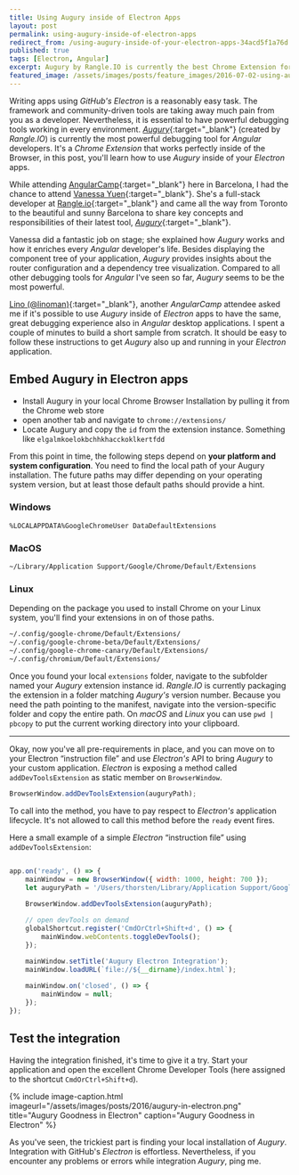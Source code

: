 ```yaml
---
title: Using Augury inside of Electron Apps
layout: post
permalink: using-augury-inside-of-electron-apps
redirect_from: /using-augury-inside-of-your-electron-apps-34acd5f1a76d
published: true
tags: [Electron, Angular]
excerpt: Augury by Rangle.IO is currently the best Chrome Extension for debugging Angular apps. Learn how to debug Angular apps inside of Electron using Augury.
featured_image: /assets/images/posts/feature_images/2016-07-02-using-augury-inside-of-electron-apps.jpg
---
```


Writing apps using *GitHub's Electron* is a reasonably easy task. The framework and community-driven tools are taking away much pain from you as a developer. Nevertheless, it is essential to have powerful debugging tools working in every environment. [*Augury*](https://augury.rangle.io/){:target="_blank"} (created by *Rangle.IO*) is currently the most powerful debugging tool for *Angular* developers. It's a *Chrome Extension* that works perfectly inside of the Browser, in this post, you'll learn how to use *Augury* inside of your *Electron* apps.

While attending [AngularCamp](http://angularcamp.org){:target="_blank"} here in Barcelona, I had the chance to attend [Vanessa Yuen](https://twitter.com/vanessayuenn){:target="_blank"}. She's a full-stack developer at [Rangle.io](http://rangle.io/){:target="_blank"} and came all the way from Toronto to the beautiful and sunny Barcelona to share key concepts and responsibilities of their latest tool, [*Augury*](https://augury.rangle.io/){:target="_blank"}.

Vanessa did a fantastic job on stage; she explained how *Augury* works and how it enriches every *Angular* developer's life. Besides displaying the component tree of your application, *Augury* provides insights about the router configuration and a dependency tree visualization. Compared to all other debugging tools for *Angular* I've seen so far, *Augury* seems to be the most powerful.

[Lino (@linoman)](https://twitter.com/linoman){:target="_blank"}, another *AngularCamp* attendee asked me if it's possible to use *Augury* inside of *Electron* apps to have the same, great debugging experience also in *Angular* desktop applications. I spent a couple of minutes to build a short sample from scratch. It should be easy to follow these instructions to get *Augury* also up and running in your *Electron* application.

## Embed Augury in Electron apps

- Install Augury in your local Chrome Browser Installation by pulling it from the Chrome web store
- open another tab and navigate to `chrome://extensions/`
- Locate Augury and copy the `id` from the extension instance. Something like `elgalmkoelokbchhkhacckoklkertfdd`

From this point in time, the following steps depend on **your platform and system configuration**. You need to find the local path of your Augury installation. The future paths may differ depending on your operating system version, but at least those default paths should provide a hint.

### Windows

`%LOCALAPPDATA%GoogleChromeUser DataDefaultExtensions`

### MacOS

`~/Library/Application Support/Google/Chrome/Default/Extensions`

### Linux

Depending on the package you used to install Chrome on your Linux system, you'll find your extensions in on of those paths.

```bash
~/.config/google-chrome/Default/Extensions/  
~/.config/google-chrome-beta/Default/Extensions/
~/.config/google-chrome-canary/Default/Extensions/
~/.config/chromium/Default/Extensions/

```

Once you found your local `extensions` folder, navigate to the subfolder named your *Augury* extension instance id. *Rangle.IO* is currently packaging the extension in a folder matching *Augury's* version number. Because you need the path pointing to the manifest, navigate into the version-specific folder and copy the entire path. On *macOS* and *Linux* you can use `pwd | pbcopy` to put the current working directory into your clipboard.

----

Okay, now you've all pre-requirements in place, and you can move on to your Electron “instruction file” and use *Electron's* API to bring *Augury* to your custom application. *Electron* is exposing a method called `addDevToolsExtension` as static member on `BrowserWindow`.

```javascript
BrowserWindow.addDevToolsExtension(auguryPath);

```

To call into the method, you have to pay respect to *Electron's* application lifecycle. It's not allowed to call this method before the `ready` event fires.

Here a small example of a simple *Electron* “instruction file” using `addDevToolsExtension`:

```javascript

app.on('ready', () => {
    mainWindow = new BrowserWindow({ width: 1000, height: 700 });
    let auguryPath = '/Users/thorsten/Library/Application Support/Google/Chrome/Default/Extensions/abcdefghijklmnopqrs/1.0.3_0';
    
    BrowserWindow.addDevToolsExtension(auguryPath);

    // open devTools on demand
    globalShortcut.register('CmdOrCtrl+Shift+d', () => {
        mainWindow.webContents.toggleDevTools();
    });

    mainWindow.setTitle('Augury Electron Integration');
    mainWindow.loadURL(`file://${__dirname}/index.html`);
    
    mainWindow.on('closed', () => {
        mainWindow = null;
    });
});

```

## Test the integration

Having the integration finished, it's time to give it a try. Start your application and open the excellent Chrome Developer Tools (here assigned to the shortcut `CmdOrCtrl+Shift+d`).

{% include image-caption.html imageurl="/assets/images/posts/2016/augury-in-electron.png"
title="Augury Goodness in Electron" caption="Augury Goodness in Electron" %}

As you've seen, the trickiest part is finding your local installation of *Augury*. Integration with GitHub's *Electron* is effortless. Nevertheless, if you encounter any problems or errors while integration *Augury*, ping me.



